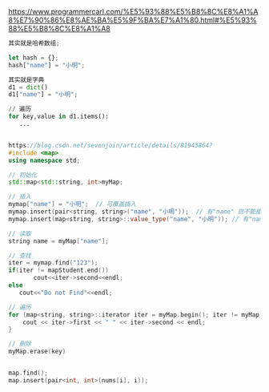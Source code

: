 https://www.programmercarl.com/%E5%93%88%E5%B8%8C%E8%A1%A8%E7%90%86%E8%AE%BA%E5%9F%BA%E7%A1%80.html#%E5%93%88%E5%B8%8C%E8%A1%A8

```javascript
其实就是哈希数组;

let hash = {};
hash["name"] = "小明";
```

```python
其实就是字典
d1 = dict()
d1["name"] = "小明";

// 遍历
for key,value in d1.items():
   ...
```

```cpp

https://blog.csdn.net/sevenjoin/article/details/81943864?
#include <map>
using namespace std;

// 初始化
std::map<std::string, int>myMap;

// 插入
mymap["name"] = "小明";  // 可覆盖插入
mymap.insert(pair<string, string>("name", "小明"));  // 有"name" 则不能插入
mymap.insert(map<string, string>::value_type("name", "小明")); // 有"name" 则不能插入

// 读取
string name = myMap["name"];

// 查找
iter = mymap.find("123");
if(iter != mapStudent.end())
       cout<<iter->second<<endl;
else
   cout<<"Do not Find"<<endl;

// 遍历
for (map<string, string>::iterator iter = myMap.begin(); iter != myMap.end(); ++iter) {
	cout << iter->first << " " << iter->second << endl;
}

// 删除
myMap.erase(key)


map.find();
map.insert(pair<int, int>(nums[i], i));

```
